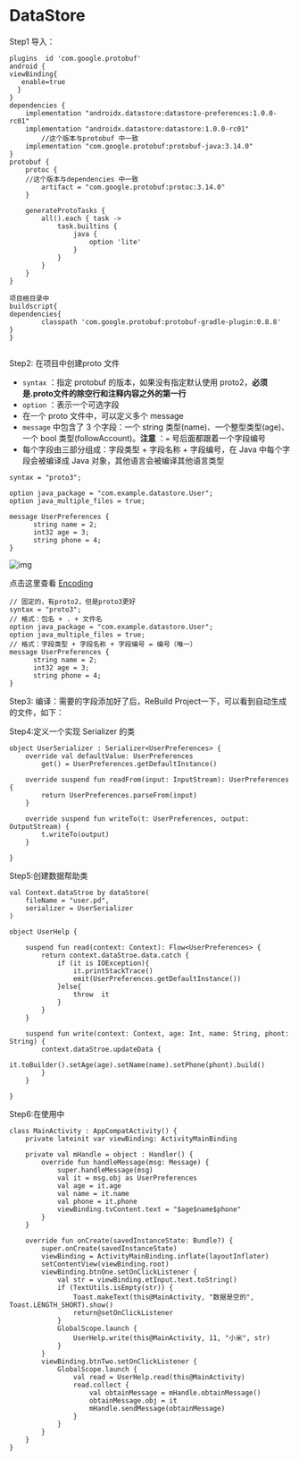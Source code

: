 # DataStore

Step1 导入：

```
plugins  id 'com.google.protobuf'
android {
viewBinding{
   enable=true
  }
}
dependencies {
    implementation "androidx.datastore:datastore-preferences:1.0.0-rc01"
    implementation "androidx.datastore:datastore:1.0.0-rc01"
        //这个版本与protobuf 中一致
    implementation "com.google.protobuf:protobuf-java:3.14.0"
}
protobuf {
    protoc {
    //这个版本与dependencies 中一致
        artifact = "com.google.protobuf:protoc:3.14.0"
    }

    generateProtoTasks {
        all().each { task ->
            task.builtins {
                java {
                    option 'lite'
                }
            }
        }
    }
}	

项目根目录中
buildscript{
dependencies{
        classpath 'com.google.protobuf:protobuf-gradle-plugin:0.8.8'
}
}


```



Step2: 在项目中创建proto 文件

- `syntax` ：指定 protobuf 的版本，如果没有指定默认使用 proto2，**必须是.proto文件的除空行和注释内容之外的第一行**
- `option` ：表示一个可选字段
- 在一个 proto 文件中，可以定义多个 message
- `message` 中包含了 3 个字段：一个 string 类型(name)、一个整型类型(age)、一个 bool 类型(followAccount)。**注意** ：`=` 号后面都跟着一个字段编号
- 每个字段由三部分组成：字段类型 + 字段名称 + 字段编号，在 Java 中每个字段会被编译成 Java 对象，其他语言会被编译其他语言类型

```
syntax = "proto3";

option java_package = "com.example.datastore.User";
option java_multiple_files = true;

message UserPreferences {
      string name = 2;
      int32 age = 3;
      string phone = 4;
}
```

![img](https://pic1.zhimg.com/v2-5e55bba075013e240f41de57a5709534_r.jpg)

点击这里查看 [Encoding](https://link.zhihu.com/?target=https%3A//developers.google.com/protocol-buffers/docs/encoding%3Fhl%3Dzh-cn)

```
// 固定的，有proto2，但是proto3更好
syntax = "proto3";
// 格式：包名 + . + 文件名
option java_package = "com.example.datastore.User";
option java_multiple_files = true;
// 格式：字段类型 + 字段名称 + 字段编号 = 编号（唯一）
message UserPreferences {
      string name = 2;
      int32 age = 3;
      string phone = 4;
}
```

Step3: 编译：需要的字段添加好了后，ReBuild Project一下，可以看到自动生成的文件，如下：

Step4:定义一个实现 Serializer 的类

```
object UserSerializer : Serializer<UserPreferences> {
    override val defaultValue: UserPreferences
        get() = UserPreferences.getDefaultInstance()

    override suspend fun readFrom(input: InputStream): UserPreferences {
        return UserPreferences.parseFrom(input)
    }

    override suspend fun writeTo(t: UserPreferences, output: OutputStream) {
        t.writeTo(output)
    }

}
```

Step5:创建数据帮助类

```
val Context.dataStroe by dataStore(
    fileName = "user.pd",
    serializer = UserSerializer
)

object UserHelp {

    suspend fun read(context: Context): Flow<UserPreferences> {
        return context.dataStroe.data.catch {
            if (it is IOException){
                it.printStackTrace()
                emit(UserPreferences.getDefaultInstance())
            }else{
                throw  it
            }
        }
    }

    suspend fun write(context: Context, age: Int, name: String, phont: String) {
        context.dataStroe.updateData {
            it.toBuilder().setAge(age).setName(name).setPhone(phont).build()
        }
    }

}
```

Step6:在使用中

```
class MainActivity : AppCompatActivity() {
    private lateinit var viewBinding: ActivityMainBinding

    private val mHandle = object : Handler() {
        override fun handleMessage(msg: Message) {
            super.handleMessage(msg)
            val it = msg.obj as UserPreferences
            val age = it.age
            val name = it.name
            val phone = it.phone
            viewBinding.tvContent.text = "$age$name$phone"
        }
    }

    override fun onCreate(savedInstanceState: Bundle?) {
        super.onCreate(savedInstanceState)
        viewBinding = ActivityMainBinding.inflate(layoutInflater)
        setContentView(viewBinding.root)
        viewBinding.btnOne.setOnClickListener {
            val str = viewBinding.etInput.text.toString()
            if (TextUtils.isEmpty(str)) {
                Toast.makeText(this@MainActivity, "数据是空的", Toast.LENGTH_SHORT).show()
                return@setOnClickListener
            }
            GlobalScope.launch {
                UserHelp.write(this@MainActivity, 11, "小米", str)
            }
        }
        viewBinding.btnTwo.setOnClickListener {
            GlobalScope.launch {
                val read = UserHelp.read(this@MainActivity)
                read.collect {
                    val obtainMessage = mHandle.obtainMessage()
                    obtainMessage.obj = it
                    mHandle.sendMessage(obtainMessage)
                }
            }
        }
    }
}
```
